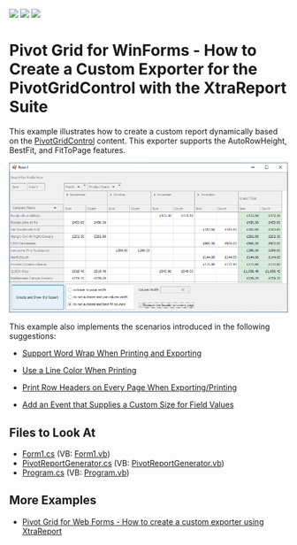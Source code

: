 <!-- default badges list -->
![](https://img.shields.io/endpoint?url=https://codecentral.devexpress.com/api/v1/VersionRange/128581777/21.2.3%2B)
[![](https://img.shields.io/badge/Open_in_DevExpress_Support_Center-FF7200?style=flat-square&logo=DevExpress&logoColor=white)](https://supportcenter.devexpress.com/ticket/details/E2231)
[![](https://img.shields.io/badge/📖_How_to_use_DevExpress_Examples-e9f6fc?style=flat-square)](https://docs.devexpress.com/GeneralInformation/403183)
<!-- default badges end -->
# Pivot Grid for WinForms - How to Create a Custom Exporter for the PivotGridControl with the XtraReport Suite


This example illustrates how to create a custom report dynamically based on the [PivotGridControl](https://docs.devexpress.com/WindowsForms/DevExpress.XtraPivotGrid.PivotGridControl) content. This exporter supports the AutoRowHeight, BestFit, and FitToPage features.


![Pivot Grid for WinForms - Custom Exporter](images/custom-exporter-pivot-grid-winforms.png)

This example also implements the scenarios introduced in the following suggestions:

- [Support Word Wrap When Printing and Exporting](https://www.devexpress.com/Support/Center/p/S130430) 

- [Use a Line Color When Printing](https://www.devexpress.com/Support/Center/p/S91257)

- [Print Row Headers on Every Page When Exporting/Printing](https://www.devexpress.com/Support/Center/p/AS9011)

- [Add an Event that Supplies a Custom Size for Field Values](https://www.devexpress.com/Support/Center/p/S18650)


## Files to Look At
* [Form1.cs](./CS/Report_at_Runtime/Form1.cs) (VB: [Form1.vb](./VB/Report_at_Runtime/Form1.vb))
* [PivotReportGenerator.cs](./CS/Report_at_Runtime/PivotReportGenerator.cs) (VB: [PivotReportGenerator.vb](./VB/Report_at_Runtime/PivotReportGenerator.vb))
* [Program.cs](./CS/Report_at_Runtime/Program.cs) (VB: [Program.vb](./VB/Report_at_Runtime/Program.vb))

## More Examples

- [Pivot Grid for Web Forms - How to create a custom exporter using XtraReport](https://github.com/DevExpress-Examples/how-to-create-a-custom-exporter-using-xtrareport-autorowheight-bestfit-and-fittopage-e2686)


